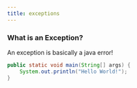 ```yaml
---
title: exceptions
---
```


### What is an Exception?

An exception is basically a java error!

```java
public static void main(String[] args) {
	System.out.println("Hello World!");
}
```